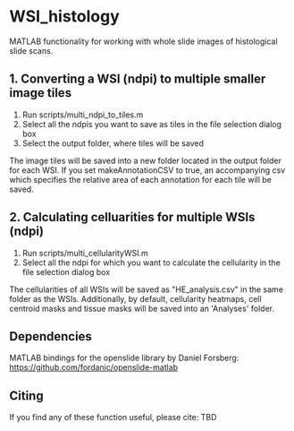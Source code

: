 # WSI_histology
MATLAB functionality for working with whole slide images of histological slide scans.

## 1. Converting a WSI (ndpi) to multiple smaller image tiles
1. Run scripts/multi_ndpi_to_tiles.m
2. Select all the ndpis you want to save as tiles in the file selection dialog box
3. Select the output folder, where tiles will be saved

The image tiles will be saved into a new folder located in the output folder for each WSI. If you set makeAnnotationCSV to true, an accompanying csv which specifies the relative area of each annotation for each tile will be saved.


## 2. Calculating celluarities for multiple WSIs (ndpi)
1. Run scripts/multi_cellularityWSI.m
2. Select all the ndpi for which you want to calculate the cellularity in the file selection dialog box

The cellularities of all WSIs will be saved as "HE_analysis.csv" in the same folder as the WSIs. Additionally, by default, cellularity heatmaps, cell centroid masks and tissue masks will be saved into an 'Analyses' folder.

## Dependencies
MATLAB bindings for the openslide library by Daniel Forsberg: https://github.com/fordanic/openslide-matlab

## Citing
If you find any of these function useful, please cite: TBD
